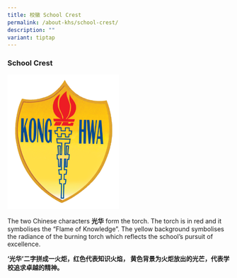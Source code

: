 ```yaml
---
title: 校徽 School Crest
permalink: /about-khs/school-crest/
description: ""
variant: tiptap
---
```

<h3>School Crest</h3>
<p></p>
<div class="isomer-image-wrapper">
<img style="width: 50%;" height="auto" width="100%" alt="" src="/images/Logo.png">
</div>
<p></p>
<p>The two Chinese characters&nbsp;<strong>光华</strong>&nbsp;form the torch.
The torch is in red and it symbolises the “Flame of Knowledge”. The yellow
background symbolises the radiance of the burning torch which reflects
the school’s pursuit of excellence.</p>
<p><strong>‘光华’二字拼成一火炬，红色代表知识火焰， 黄色背景为火炬放出的光芒，代表学校追求卓越的精神。</strong>
</p>